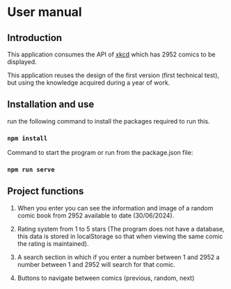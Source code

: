 # User manual

## Introduction

This application consumes the API of [xkcd](https://xkcd.com/json.html)
which has 2952 comics to be displayed.

This application reuses the design of the first version (first technical test),
but using the knowledge acquired during a year of work.

## Installation and use

run the following command to install the packages required to run this.

### `npm install`

Command to start the program or run from the package.json file:

### `npm run serve`

## Project functions

1. When you enter you can see the information and image of a random 
comic book from 2952 available to date (30/06/2024).

2. Rating system from 1 to 5 stars (The program does not have a database,
this data is stored in localStorage so that when viewing the same comic
the rating is maintained).

3. A search section in which if you enter a number between 1 and 2952
a number between 1 and 2952 will search for that comic.

4. Buttons to navigate between comics (previous, random, next)